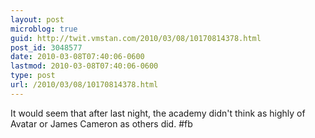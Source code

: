 ```yaml
---
layout: post
microblog: true
guid: http://twit.vmstan.com/2010/03/08/10170814378.html
post_id: 3048577
date: 2010-03-08T07:40:06-0600
lastmod: 2010-03-08T07:40:06-0600
type: post
url: /2010/03/08/10170814378.html
---
```

It would seem that after last night, the academy didn't think as highly of Avatar or James Cameron as others did. #fb
